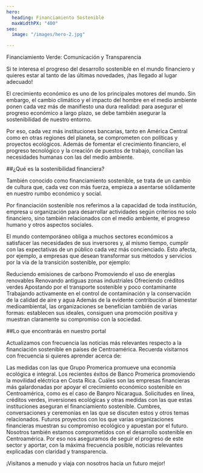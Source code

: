 ```yaml
---
hero:
  heading: Financiamiento Sostenible
  maxWidthPX: "400"
seo:
  image: "/images/hero-2.jpg"

---
```

Financiamiento Verde: Comunicación y Transparencia

Si te interesa el progreso del desarrollo sostenible en el mundo financiero y quieres estar al tanto de las últimas novedades, ¡has llegado al lugar adecuado!

El crecimiento económico es uno de los principales motores del mundo. Sin embargo, el cambio climático y el impacto del hombre en el medio ambiente ponen cada vez más de manifiesto una dura realidad: para asegurar el progreso económico a largo plazo, se debe también asegurar la sostenibilidad de nuestro entorno.

Por eso, cada vez más instituciones bancarias, tanto en América Central como en otras regiones del planeta, se comprometen con políticas y proyectos ecológicos. Además de fomentar el crecimiento financiero, el progreso tecnológico y la creación de puestos de trabajo, concilian las necesidades humanas con las del medio ambiente.

##¿Qué es la sostenibilidad financiera?

También conocido como financiamiento sostenible, se trata de un cambio de cultura que, cada vez con más fuerza, empieza a asentarse sólidamente en nuestro rumbo económico y social.

Por financiación sostenible nos referimos a la capacidad de toda institución, empresa u organización para desarrollar actividades según criterios no solo financiero, sino también relacionados con el medio ambiente, el progreso humano y otros aspectos sociales.

El mundo contemporáneo obliga a muchos sectores económicos a satisfacer las necesidades de sus inversores y, al mismo tiempo, cumplir con las expectativas de un público cada vez más concienciado. Esto afecta, por ejemplo, a empresas que desean transformar sus métodos y servicios por la vía de la transición sostenible, por ejemplo:

Reduciendo emisiones de carbono
Promoviendo el uso de energías renovables
Renovando antiguas zonas industriales
Ofreciendo créditos verdes
Apostando por el transporte sostenible y poco contaminante
Trabajando activamente en el control de contaminación y la conservación de la calidad de aire y agua
Además de la evidente contribución al bienestar medioambiental, las organizaciones se benefician también de varias formas: establecen sus ideales, consiguen una promoción positiva y muestran claramente su compromiso con la sociedad.

##Lo que encontrarás en nuestro portal

Actualizamos con frecuencia las noticias más relevantes respecto a la financiación sostenible en países de Centroamérica. Recuerda visitarnos con frecuencia si quieres aprender acerca de:

Las medidas con las que Grupo Promerica promueve una economía ecológica e integral.
Los recientes éxitos de Banco Promerica promoviendo la movilidad eléctrica en Costa Rica.
Cuáles son las empresas financieras más galardonadas por apoyar el crecimiento económico sostenible en Centroamérica, como es el caso de Banpro Nicaragua.
Solicitudes en línea, créditos verdes, inversiones ecológicas y otras medidas con las que estas instituciones aseguran el financiamiento sostenible.
Cumbres, conversaciones y ceremonias en las que se discuten estos y otros temas relacionados.
Futuros proyectos con los que varias organizaciones financieras muestran su compromiso ecológico y apuestan por el futuro.
Nosotros también estamos comprometidos con el desarrollo sostenible en Centroamérica. Por eso nos aseguramos de seguir el progreso de este sector y aportar, con la máxima frecuencia posible, noticias relevantes explicadas con claridad y transparencia.

¡Visítanos a menudo y viaja con nosotros hacia un futuro mejor!
